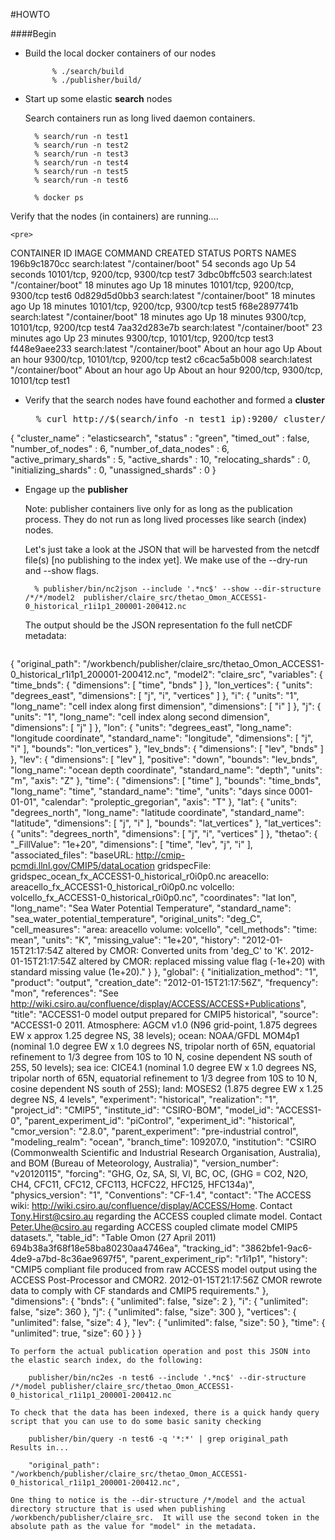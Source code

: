 #HOWTO

####Begin

* Build the local docker containers of our nodes

			% ./search/build
	 		% ./publisher/build/

* Start up some elastic __search__ nodes
	
	Search containers run as long lived daemon containers.
	
		% search/run -n test1
		% search/run -n test2
		% search/run -n test3
		% search/run -n test4
		% search/run -n test5
		% search/run -n test6
		
		% docker ps
Verify that the nodes (in containers) are running....

	<pre>
CONTAINER ID        IMAGE               COMMAND             CREATED             STATUS              PORTS                           NAMES
196b9c1870cc        search:latest       "/container/boot"   54 seconds ago      Up 54 seconds       10101/tcp, 9200/tcp, 9300/tcp   test7
3dbc0bffc503        search:latest       "/container/boot"   18 minutes ago      Up 18 minutes       10101/tcp, 9200/tcp, 9300/tcp   test6
0d829d5d0bb3        search:latest       "/container/boot"   18 minutes ago      Up 18 minutes       10101/tcp, 9200/tcp, 9300/tcp   test5
f68e2897741b        search:latest       "/container/boot"   18 minutes ago      Up 18 minutes       9300/tcp, 10101/tcp, 9200/tcp   test4
7aa32d283e7b        search:latest       "/container/boot"   23 minutes ago      Up 23 minutes       9300/tcp, 10101/tcp, 9200/tcp   test3
f448e9aee233        search:latest       "/container/boot"   About an hour ago   Up About an hour    9300/tcp, 10101/tcp, 9200/tcp   test2
c6cac5a5b008        search:latest       "/container/boot"   About an hour ago   Up About an hour    9200/tcp, 9300/tcp, 10101/tcp   test1
</pre>		
	
* Verify that the search nodes have found eachother and formed a __cluster__

    <pre>
    % curl http://$(search/info -n test1 ip):9200/_cluster/health?pretty=true
{
  "cluster_name" : "elasticsearch",
  "status" : "green",
  "timed_out" : false,
  "number_of_nodes" : 6,
  "number_of_data_nodes" : 6,
  "active_primary_shards" : 5,
  "active_shards" : 10,
  "relocating_shards" : 0,
  "initializing_shards" : 0,
  "unassigned_shards" : 0
}
	</pre>


* Engage up the __publisher__

	Note: publisher containers live only for as long as the publication process.  They do not run as long lived processes like search (index) nodes.
	
	Let's just take a look at the JSON that will be harvested from the netcdf file(s) [no publishing to the index yet].  We make use of the --dry-run and --show flags.
	
		% publisher/bin/nc2json --include '.*nc$' --show --dir-structure /*/*/model2  publisher/claire_src/thetao_Omon_ACCESS1-0_historical_r1i1p1_200001-200412.nc
		
	The output should be the JSON representation fo the full netCDF metadata:

	<pre>
{
  "original_path": "/workbench/publisher/claire_src/thetao_Omon_ACCESS1-0_historical_r1i1p1_200001-200412.nc",
  "model2": "claire_src",
  "variables": {
    "time_bnds": {
      "dimensions": [
        "time",
        "bnds"
      ]
    },
    "lon_vertices": {
      "units": "degrees_east",
      "dimensions": [
        "j",
        "i",
        "vertices"
      ]
    },
    "i": {
      "units": "1",
      "long_name": "cell index along first dimension",
      "dimensions": [
        "i"
      ]
    },
    "j": {
      "units": "1",
      "long_name": "cell index along second dimension",
      "dimensions": [
        "j"
      ]
    },
    "lon": {
      "units": "degrees_east",
      "long_name": "longitude coordinate",
      "standard_name": "longitude",
      "dimensions": [
        "j",
        "i"
      ],
      "bounds": "lon_vertices"
    },
    "lev_bnds": {
      "dimensions": [
        "lev",
        "bnds"
      ]
    },
    "lev": {
      "dimensions": [
        "lev"
      ],
      "positive": "down",
      "bounds": "lev_bnds",
      "long_name": "ocean depth coordinate",
      "standard_name": "depth",
      "units": "m",
      "axis": "Z"
    },
    "time": {
      "dimensions": [
        "time"
      ],
      "bounds": "time_bnds",
      "long_name": "time",
      "standard_name": "time",
      "units": "days since 0001-01-01",
      "calendar": "proleptic_gregorian",
      "axis": "T"
    },
    "lat": {
      "units": "degrees_north",
      "long_name": "latitude coordinate",
      "standard_name": "latitude",
      "dimensions": [
        "j",
        "i"
      ],
      "bounds": "lat_vertices"
    },
    "lat_vertices": {
      "units": "degrees_north",
      "dimensions": [
        "j",
        "i",
        "vertices"
      ]
    },
    "thetao": {
      "_FillValue": "1e+20",
      "dimensions": [
        "time",
        "lev",
        "j",
        "i"
      ],
      "associated_files": "baseURL: http://cmip-pcmdi.llnl.gov/CMIP5/dataLocation gridspecFile: gridspec_ocean_fx_ACCESS1-0_historical_r0i0p0.nc areacello: areacello_fx_ACCESS1-0_historical_r0i0p0.nc volcello: volcello_fx_ACCESS1-0_historical_r0i0p0.nc",
      "coordinates": "lat lon",
      "long_name": "Sea Water Potential Temperature",
      "standard_name": "sea_water_potential_temperature",
      "original_units": "deg_C",
      "cell_measures": "area: areacello volume: volcello",
      "cell_methods": "time: mean",
      "units": "K",
      "missing_value": "1e+20",
      "history": "2012-01-15T21:17:54Z altered by CMOR: Converted units from 'deg_C' to 'K'. 2012-01-15T21:17:54Z altered by CMOR: replaced missing value flag (-1e+20) with standard missing value (1e+20)."
    }
  },
  "global": {
    "initialization_method": "1",
    "product": "output",
    "creation_date": "2012-01-15T21:17:56Z",
    "frequency": "mon",
    "references": "See http://wiki.csiro.au/confluence/display/ACCESS/ACCESS+Publications",
    "title": "ACCESS1-0 model output prepared for CMIP5 historical",
    "source": "ACCESS1-0 2011. Atmosphere: AGCM v1.0 (N96 grid-point, 1.875 degrees EW x approx 1.25 degree NS, 38 levels); ocean: NOAA/GFDL MOM4p1 (nominal 1.0 degree EW x 1.0 degrees NS, tripolar north of 65N, equatorial refinement to 1/3 degree from 10S to 10 N, cosine dependent NS south of 25S, 50 levels); sea ice: CICE4.1 (nominal 1.0 degree EW x 1.0 degrees NS, tripolar north of 65N, equatorial refinement to 1/3 degree from 10S to 10 N, cosine dependent NS south of 25S); land: MOSES2 (1.875 degree EW x 1.25 degree NS, 4 levels",
    "experiment": "historical",
    "realization": "1",
    "project_id": "CMIP5",
    "institute_id": "CSIRO-BOM",
    "model_id": "ACCESS1-0",
    "parent_experiment_id": "piControl",
    "experiment_id": "historical",
    "cmor_version": "2.8.0",
    "parent_experiment": "pre-industrial control",
    "modeling_realm": "ocean",
    "branch_time": 109207.0,
    "institution": "CSIRO (Commonwealth Scientific and Industrial Research Organisation, Australia), and BOM (Bureau of Meteorology, Australia)",
    "version_number": "v20120115",
    "forcing": "GHG, Oz, SA, Sl, Vl, BC, OC, (GHG = CO2, N2O, CH4, CFC11, CFC12, CFC113, HCFC22, HFC125, HFC134a)",
    "physics_version": "1",
    "Conventions": "CF-1.4",
    "contact": "The ACCESS wiki: http://wiki.csiro.au/confluence/display/ACCESS/Home. Contact Tony.Hirst@csiro.au regarding the ACCESS coupled climate model. Contact Peter.Uhe@csiro.au regarding ACCESS coupled climate model CMIP5 datasets.",
    "table_id": "Table Omon (27 April 2011) 694b38a3f68f18e58ba80230aa4746ea",
    "tracking_id": "3862bfe1-9ac6-4de9-a7bd-8c36ae9697f5",
    "parent_experiment_rip": "r1i1p1",
    "history": "CMIP5 compliant file produced from raw ACCESS model output using the ACCESS Post-Processor and CMOR2. 2012-01-15T21:17:56Z CMOR rewrote data to comply with CF standards and CMIP5 requirements."
  },
  "dimensions": {
    "bnds": {
      "unlimited": false,
      "size": 2
    },
    "i": {
      "unlimited": false,
      "size": 360
    },
    "j": {
      "unlimited": false,
      "size": 300
    },
    "vertices": {
      "unlimited": false,
      "size": 4
    },
    "lev": {
      "unlimited": false,
      "size": 50
    },
    "time": {
      "unlimited": true,
      "size": 60
    }
  }
}
</pre>
	
	To perform the actual publication operation and post this JSON into the elastic search index, do the following:
	
		publisher/bin/nc2es -n test6 --include '.*nc$' --dir-structure /*/model publisher/claire_src/thetao_Omon_ACCESS1-0_historical_r1i1p1_200001-200412.nc
		
	To check that the data has been indexed, there is a quick handy query script that you can use to do some basic sanity checking
	
		publisher/bin/query -n test6 -q '*:*' | grep original_path
	Results in...
	
		"original_path": "/workbench/publisher/claire_src/thetao_Omon_ACCESS1-0_historical_r1i1p1_200001-200412.nc",
		
	One thing to notice is the --dir-structure /*/model and the actual directory structure that is used when publishing /workbench/publisher/claire_src.  It will use the second token in the absolute path as the value for "model" in the metadata.
	